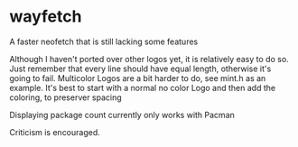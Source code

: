 # wayfetch

A faster neofetch that is still lacking some features


Although I haven't ported over other logos yet, it is relatively easy to do so. 
Just remember that every line should have equal length, otherwise it's going to fail. 
Multicolor Logos are a bit harder to do, see mint.h as an example. It's best to start with a normal no color Logo and then add the coloring, to preserver spacing

Displaying package count currently only works with Pacman

Criticism is encouraged. 
